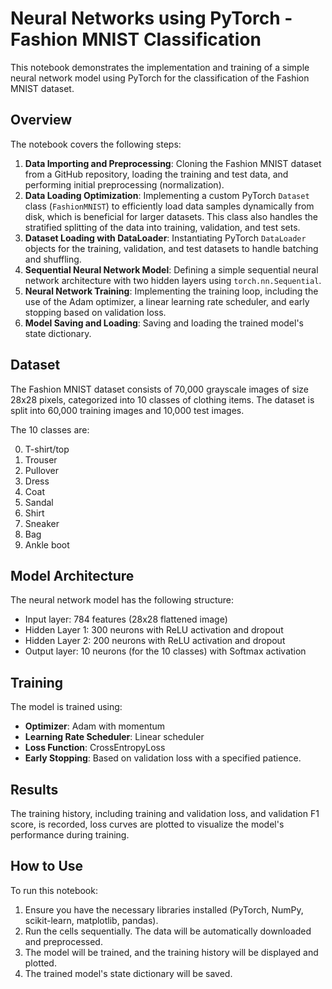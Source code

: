 # Neural Networks using PyTorch - Fashion MNIST Classification

This notebook demonstrates the implementation and training of a simple neural network model using PyTorch for the classification of the Fashion MNIST dataset.

## Overview

The notebook covers the following steps:

1.  **Data Importing and Preprocessing**: Cloning the Fashion MNIST dataset from a GitHub repository, loading the training and test data, and performing initial preprocessing (normalization).
2.  **Data Loading Optimization**: Implementing a custom PyTorch `Dataset` class (`FashionMNIST`) to efficiently load data samples dynamically from disk, which is beneficial for larger datasets. This class also handles the stratified splitting of the data into training, validation, and test sets.
3.  **Dataset Loading with DataLoader**: Instantiating PyTorch `DataLoader` objects for the training, validation, and test datasets to handle batching and shuffling.
4.  **Sequential Neural Network Model**: Defining a simple sequential neural network architecture with two hidden layers using `torch.nn.Sequential`.
5.  **Neural Network Training**: Implementing the training loop, including the use of the Adam optimizer, a linear learning rate scheduler, and early stopping based on validation loss.
6.  **Model Saving and Loading**: Saving and loading the trained model's state dictionary.

## Dataset

The Fashion MNIST dataset consists of 70,000 grayscale images of size 28x28 pixels, categorized into 10 classes of clothing items. The dataset is split into 60,000 training images and 10,000 test images.

The 10 classes are:

0. T-shirt/top
1. Trouser
2. Pullover
3. Dress
4. Coat
5. Sandal
6. Shirt
7. Sneaker
8. Bag
9. Ankle boot

## Model Architecture

The neural network model has the following structure:

-   Input layer: 784 features (28x28 flattened image)
-   Hidden Layer 1: 300 neurons with ReLU activation and dropout
-   Hidden Layer 2: 200 neurons with ReLU activation and dropout
-   Output layer: 10 neurons (for the 10 classes) with Softmax activation

## Training

The model is trained using:

-   **Optimizer**: Adam with momentum
-   **Learning Rate Scheduler**: Linear scheduler
-   **Loss Function**: CrossEntropyLoss
-   **Early Stopping**: Based on validation loss with a specified patience.

## Results

The training history, including training and validation loss, and validation F1 score, is recorded, loss curves are plotted to visualize the model's performance during training.

## How to Use

To run this notebook:

1.  Ensure you have the necessary libraries installed (PyTorch, NumPy, scikit-learn, matplotlib, pandas).
2.  Run the cells sequentially. The data will be automatically downloaded and preprocessed.
3.  The model will be trained, and the training history will be displayed and plotted.
4.  The trained model's state dictionary will be saved.
